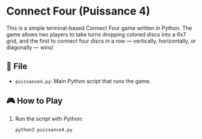 # Connect Four (Puissance 4)

This is a simple terminal-based Connect Four game written in Python. The game allows two players to take turns dropping colored discs into a 6x7 grid, and the first to connect four discs in a row — vertically, horizontally, or diagonally — wins!

## 📁 File

- `puissance4.py`: Main Python script that runs the game.

## 🎮 How to Play

1. Run the script with Python:
   ```bash
   python3 puissance4.py
